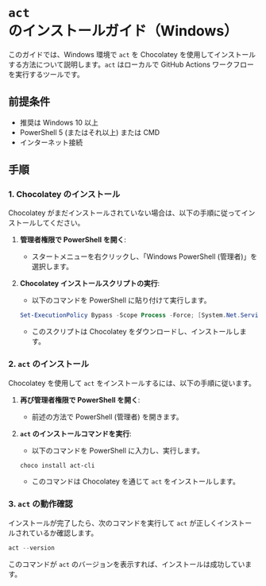 
# `act` のインストールガイド（Windows）

このガイドでは、Windows 環境で `act` を Chocolatey を使用してインストールする方法について説明します。`act` はローカルで GitHub Actions ワークフローを実行するツールです。

## 前提条件

- 推奨は Windows 10 以上
- PowerShell 5 (またはそれ以上) または CMD
- インターネット接続

## 手順

### 1. Chocolatey のインストール

Chocolatey がまだインストールされていない場合は、以下の手順に従ってインストールしてください。

1. **管理者権限で PowerShell を開く**:
   - スタートメニューを右クリックし、「Windows PowerShell (管理者)」を選択します。

2. **Chocolatey インストールスクリプトの実行**:
   - 以下のコマンドを PowerShell に貼り付けて実行します。

   ```powershell
   Set-ExecutionPolicy Bypass -Scope Process -Force; [System.Net.ServicePointManager]::SecurityProtocol = [System.Net.ServicePointManager]::SecurityProtocol -bor 3072; iex ((New-Object System.Net.WebClient).DownloadString('https://chocolatey.org/install.ps1'))
   ```

   - このスクリプトは Chocolatey をダウンロードし、インストールします。

### 2. `act` のインストール

Chocolatey を使用して `act` をインストールするには、以下の手順に従います。

1. **再び管理者権限で PowerShell を開く**:
   - 前述の方法で PowerShell (管理者) を開きます。

2. **`act` のインストールコマンドを実行**:
   - 以下のコマンドを PowerShell に入力し、実行します。

   ```powershell
   choco install act-cli
   ```

   - このコマンドは Chocolatey を通じて `act` をインストールします。

### 3. `act` の動作確認

インストールが完了したら、次のコマンドを実行して `act` が正しくインストールされているか確認します。

```powershell
act --version
```

このコマンドが `act` のバージョンを表示すれば、インストールは成功しています。
